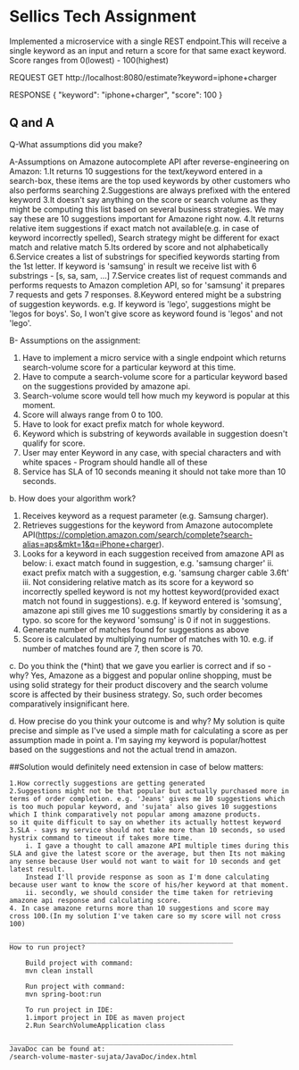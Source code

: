 # Sellics Tech Assignment

Implemented a microservice with a single REST endpoint.This will receive a single keyword as an input and return a score for that same exact keyword.
Score ranges from 0(lowest) - 100(highest)

REQUEST GET http://localhost:8080/estimate?keyword=iphone+charger

RESPONSE
{
   "keyword": "iphone+charger",
   "score": 100
}

## Q and A
Q-What assumptions did you make?

A-Assumptions on Amazone autocomplete API after reverse-engineering on Amazon:
1.It returns 10 suggestions for the text/keyword entered in a search-box, these items are the top used keywords by other customers who also performs searching
2.Suggestions are always prefixed with the entered keyword
3.It doesn't say anything on the score or search volume as they might be computing this list based on several business strategies. We may say these are 10 suggestions important for Amazone right now.
4.It returns relative item suggestions if exact match not available(e.g. in case of keyword incorrectly spelled), Search strategy might be different for exact match and relative match
5.Its ordered by score and not alphabetically
6.Service creates a list of substrings for specified keywords starting from the 1st letter. If keyword is 'samsung' in result we receive list with 6 substrings - [s, sa, sam, ...]
7.Service creates list of request commands and performs requests to Amazon completion API, so for 'samsung' it prepares 7 requests and gets 7 responses.
8.Keyword entered might be a substring of suggestion keywords. e.g. If keyword is 'lego', suggestions might be 'legos for boys'. So, I won't give score as keyword found is 'legos' and not 'lego'.
    
B- Assumptions on the assignment:
1. Have to implement a micro service with a single endpoint which returns search-volume score for a particular keyword at this time.
2. Have to compute a search-volume score for a particular keyword based on the suggestions provided by amazone api.
3. Search-volume score would tell how much my keyword is popular at this moment.
4. Score will always range from 0 to 100.
5. Have to look for exact prefix match for whole keyword.
6. Keyword which is substring of keywords available in suggestion doesn't qualify for score.
7. User may enter Keyword in any case, with special characters and with white spaces - Program should handle all of these
8. Service has SLA of 10 seconds meaning it should not take more than 10 seconds.

b. How does your algorithm work?
1. Receives keyword as a request parameter (e.g. Samsung charger).
2. Retrieves suggestions for the keyword from Amazone autocomplete API(https://completion.amazon.com/search/complete?search-alias=aps&mkt=1&q=iPhone+charger).
3. Looks for a keyword in each suggestion received from amazone API as below:
      i. exact match found in suggestion, e.g. 'samsung charger'
      ii. exact prefix match with a suggestion, e.g. 'samsung charger cable 3.6ft'
      iii. Not considering relative match as its score for a keyword so incorrectly spelled keyword is not my hottest keyword(provided exact match not found in suggestions).
      e.g. If keyword entered is 'somsung', amazone api still gives me 10 suggestions smartly by considering it as a typo. so score for the keyword 'somsung' is 0 if not in suggestions.
4. Generate number of matches found for suggestions as above
5. Score is calculated by multiplying number of matches with 10. e.g. if number of matches found are 7, then score is 70.

c. Do you think the (*hint) that we gave you earlier is correct and if so - why?
    Yes, Amazone as a biggest and popular online shopping, must be using solid strategy for their product discovery and the search volume score is affected by their business strategy.
    So, such order becomes comparatively insignificant here.

d. How precise do you think your outcome is and why?
    My solution is quite precise and simple as I've used a simple math for calculating a score as per assumption made in point a.
    I'm saying my keyword is popular/hottest based on the suggestions and not the actual trend in amazon.


##Solution would definitely need extension in case of below matters:

    1.How correctly suggestions are getting generated
    2.Suggestions might not be that popular but actually purchased more in terms of order completion. e.g. 'Jeans' gives me 10 suggestions which is too much popular keyword, and 'sujata' also gives 10 suggestions which I think comparatively not popular among amazone products.
    so it quite difficult to say on whether its actually hottest keyword
    3.SLA - says my service should not take more than 10 seconds, so used hystrix command to timeout if takes more time.
        i. I gave a thought to call amazone API multiple times during this SLA and give the latest score or the average, but then Its not making any sense because User would not want to wait for 10 seconds and get latest result.
        Instead I'll provide response as soon as I'm done calculating because user want to know the score of his/her keyword at that moment.
        ii. secondly, we should consider the time taken for retrieving amazone api response and calculating score.
    4. In case amazone returns more than 10 suggestions and score may cross 100.(In my solution I've taken care so my score will not cross 100)

```
________________________________________________________
How to run project?

    Build project with command:
    mvn clean install

    Run project with command:
    mvn spring-boot:run

    To run project in IDE:
    1.import project in IDE as maven project
    2.Run SearchVolumeApplication class

________________________________________________________
JavaDoc can be found at:
/search-volume-master-sujata/JavaDoc/index.html
